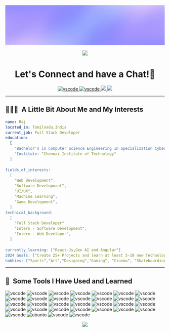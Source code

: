 <div align="center">
  <img src="https://github.com/Rajkumars777/Rajkumars777/blob/main/raj.gif" loop="none" alt="header"/>
</div>
<p align="center">
  <img src="https://capsule-render.vercel.app/api?type=waving&color=gradient&text=Hello!%20I'm%20Raj!!👋%20&height=100&section=header"/>
</p>

<h1 align="center">
  Let's Connect and have a Chat!💬
</h1>

<p align="center">
<a href="https://itzraj.vercel.app/">
  <img src="https://skillicons.dev/icons?i=instagram" alt="vscode" width="" height="45"/>
</a>
<a href="https://www.linkedin.com/in/raja-kumar-s-a52334258/">
   <img src="https://skillicons.dev/icons?i=linkedin" alt="vscode" width="" height="45"/>
</a>
<a href="https://twitter.com/">
  <img height="50" src="https://user-images.githubusercontent.com/46517096/166974271-91dfa250-d70b-4cb9-8707-f1bda1b708c3.png"/>
</a>
<a href="https://www.instagram.com/">
  <img height="50" src="https://user-images.githubusercontent.com/46517096/166974368-9798f39f-1f46-499c-b14e-81f0a3f83a06.png"/>
</a>
</p>

---

<h2> 👨🏻‍💻 &nbsp;A Little Bit About Me and My Interests</h2>

```yaml
name: Raj
located_in: Tamilnadu,India
current_job: Full Stack Developer
education:
  [
    "Bachelor's in Computer Science Engineering In Specialization Cyber Security",
    "Institute: "Chennai Institute of Technology"
  ]

fields_of_interests:
  [
    "Web Development",
    "Software Developmant",
    "UI/UX",
    "Machine Learning",
    "Game Development",
  ]
technical_background:
  [
    "Full Stack Developer"
    "Intern - Software Development",
    "Intern - Web Developer",
  ]
  
currently_learning: ["React-Js,Gen AI and Angular"]
2024 Goals: ["Create 25+ Projects and learn at least 5-10 new Technologies."]
hobbies: ["Sports","Art","Designing","Gaming", "Cinema", "Skateboarding"]
```
  
---  
  
<h2> 🚀 &nbsp;Some Tools I Have Used and Learned</h2>
<p align="left">
<img src="https://skillicons.dev/icons?i=html" alt="vscode" width="" height="45"/>
  <img src="https://skillicons.dev/icons?i=css" alt="vscode" width="" height="45"/>
  <img src="https://skillicons.dev/icons?i=js" alt="vscode" width="" height="45"/>
  <img src="https://skillicons.dev/icons?i=react" alt="vscode" width="" height="45"/>
  <img src="https://skillicons.dev/icons?i=angular" alt="vscode" width="" height="45"/>
  <img src="https://skillicons.dev/icons?i=ae" alt="vscode" width="" height="45"/>
  <img src="https://skillicons.dev/icons?i=autocad" alt="vscode" width="" height="45"/>
  <img src="https://skillicons.dev/icons?i=blender" alt="vscode" width="" height="45"/>
  <img src="https://skillicons.dev/icons?i=c" alt="vscode" width="" height="45"/>
  <img src="https://skillicons.dev/icons?i=cpp" alt="vscode" width="" height="45"/>
  <img src="https://skillicons.dev/icons?i=django" alt="vscode" width="" height="45"/>
  <img src="https://skillicons.dev/icons?i=express" alt="vscode" width="" height="45"/>
  <img src="https://skillicons.dev/icons?i=figma" alt="vscode" width="" height="45"/>
  <img src="https://skillicons.dev/icons?i=git" alt="vscode" width="" height="45"/>
  <img src="https://skillicons.dev/icons?i=github" alt="vscode" width="" height="45"/>
  <img src="https://skillicons.dev/icons?i=ai" alt="vscode" width="" height="45"/>
  <img src="https://skillicons.dev/icons?i=java" alt="vscode" width="" height="45"/>
  <img src="https://skillicons.dev/icons?i=kali" alt="vscode" width="" height="45"/>
  <img src="https://skillicons.dev/icons?i=linux" alt="vscode" width="" height="45"/>
  <img src="https://skillicons.dev/icons?i=mangodb" alt="vscode" width="" height="45"/>
  <img src="https://skillicons.dev/icons?i=nextjs" alt="vscode" width="" height="45"/>
  <img src="https://skillicons.dev/icons?i=mysql" alt="vscode" width="" height="45"/>
  <img src="https://skillicons.dev/icons?i=nodes" alt="vscode" width="" height="45"/>
  <img src="https://skillicons.dev/icons?i=ps" alt="vscode" width="" height="45"/>
  <img src="https://skillicons.dev/icons?i=pnpm" alt="vscode" width="" height="45"/>
  <img src="https://skillicons.dev/icons?i=python" alt="vscode" width="" height="45"/>
  <img src="https://skillicons.dev/icons?i=qt" alt="vscode" width="" height="45"/>
  <img src="https://skillicons.dev/icons?i=tailwind" alt="vscode" width="" height="45"/>
  <img src="https://skillicons.dev/icons?i=ts" alt="vscode" width="" height="45"/>
  <img src="https://skillicons.dev/icons?i=ubunto" alt="ubunto" width="" height="45"/>
  <img src="https://skillicons.dev/icons?i=visualstudio" alt="vscode" width="" height="45"/>
  <img src="https://skillicons.dev/icons?i=nextjs" alt="vscode" width="" height="45"/>
   
</p>

<p align="center">
  <img src="https://capsule-render.vercel.app/api?type=waving&color=gradient&height=100&section=footer"/>
</p>
